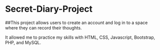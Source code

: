 # Secret-Diary-Project

##This project allows users to create an account and log in to a space where they can record their thoughts.

It allowed me to practice my skills with HTML, CSS, Javascript, Bootstrap, PHP, and MySQL. 

